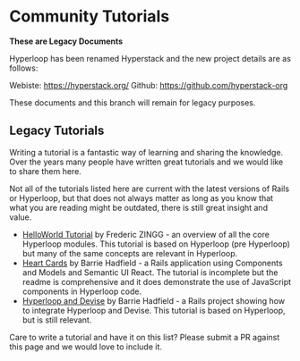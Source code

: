 # Community Tutorials

**These are Legacy Documents**

Hyperloop has been renamed Hyperstack and the new project details are as follows:

Webiste: https://hyperstack.org/
Github: https://github.com/hyperstack-org

These documents and this branch will remain for legacy purposes.

## Legacy Tutorials

Writing a tutorial is a fantastic way of learning and sharing the knowledge. Over the years many people have written great tutorials and we would like to share them here.

Not all of the tutorials listed here are current with the latest versions of Rails or Hyperloop, but that does not always matter as long as you know that what you are reading might be outdated, there is still great insight and value.

+ [HelloWorld Tutorial](https://github.com/fzingg/hyperloop-rails-helloworld)
by Frederic ZINGG - an overview of all the core Hyperloop modules. This tutorial is based on Hyperloop (pre Hyperloop) but many of the same concepts are relevant in Hyperloop.
+ [Heart Cards](https://github.com/barriehadfield/heart-cards) by Barrie Hadfield - a Rails application using Components and Models and Semantic UI React. The tutorial is incomplete but the readme is comprehensive and it does demonstrate the use of JavaScript components in Hyperloop code.
+ [Hyperloop and Devise](https://github.com/barriehadfield/hyperloop_devise_tutorial) by Barrie Hadfield - a Rails project showing how to integrate Hyperloop and Devise. This tutorial is based on Hyperloop, but is still relevant.

Care to write a tutorial and have it on this list? Please submit a PR against this page and we would love to include it.
